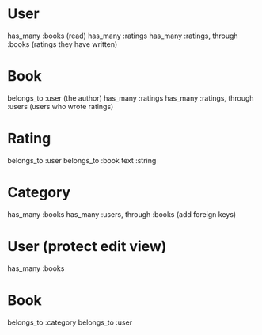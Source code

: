 # User
has_many :books (read)
has_many :ratings
has_many :ratings, through :books (ratings they have written)

# Book
belongs_to :user (the author)
has_many :ratings
has_many :ratings, through :users (users who wrote ratings)

# Rating
belongs_to :user
belongs_to :book
text :string

# Category
has_many :books
has_many :users, through :books (add foreign keys)

# User (protect edit view)
has_many :books
# Book
belongs_to :category
belongs_to :user